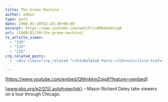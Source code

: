 ```yaml
---
title: The Green Machine
author: admin
type: post
date: 2008-01-30T02:26:30+00:00
excerpt: https://www.youtube.com/watch?v=QMmkkmZojq8
url: /2008/01/30/the-green-machine/
ts_article_views:
  - "135"
  - "135"
  - "135"
crp_related_posts:
  - '<div class="crp_related "><h3>Related Posts:</h3><ul><li><a href="https://scdhub.org/2017/12/25/wastewater-treatment-and-biosolids-management/"    ><img src="https://scdhub.org/wp-content/uploads/2017/12/wastewater-treatment-and-biosoli-150x150.jpg" alt="Wastewater treatment and Biosolids management" title="Wastewater treatment and Biosolids management" width="150" height="150" class="crp_thumb crp_featured" /><span class="crp_title">Wastewater treatment and Biosolids management</span></a></li><li><a href="https://scdhub.org/2017/10/21/municipal-system-with-separated-wastewater-and-storm-water/"    ><img src="https://scdhub.org/wp-content/uploads/2017/10/municipal-system-separating-storm-water-from-wastewater-150x150.jpg" alt="municipal system with separated wastewater and storm water" title="municipal system with separated wastewater and storm water" width="150" height="150" class="crp_thumb crp_featured" /><span class="crp_title">municipal system with separated wastewater and storm water</span></a></li><li><a href="https://scdhub.org/cookie-policy/"    ><img src="https://scdhub.org/wp-content/plugins/contextual-related-posts/default.png" alt="Cookie Policy" title="Cookie Policy" width="150" height="150" class="crp_thumb crp_default" /><span class="crp_title">Cookie Policy</span></a></li><li><a href="https://scdhub.org/2017/06/11/single-stream-recycling-leading-the-way-to-zero-waste/"    ><img src="https://scdhub.org/wp-content/uploads/2017/06/single-stream-recycling-8212-leading-the-way-to-zero-waste-150x150.jpg" alt="Single-Stream Recycling &#8212; Leading the Way to Zero Waste" title="Single-Stream Recycling &#8212; Leading the Way to Zero Waste" width="150" height="150" class="crp_thumb crp_featured" /><span class="crp_title">Single-Stream Recycling &#8212; Leading the Way to&hellip;</span></a></li><li><a href="https://scdhub.org/2017/07/05/the-amazingly-beautiful-sakura-tiny-house-has-style/"    ><img src="https://scdhub.org/wp-content/uploads/2017/07/the-amazingly-beautiful-sakura-tiny-house-has-style-150x150.jpg" alt="Space Efficient Tiny Houses by Minimaliste Homes" title="Space Efficient Tiny Houses by Minimaliste Homes" width="150" height="150" class="crp_thumb crp_featured" /><span class="crp_title">Space Efficient Tiny Houses by Minimaliste Homes</span></a></li><li><a href="https://scdhub.org/2017/07/12/woody-guthrie-voice-of-the-common-man/"    ><img src="https://scdhub.org/wp-content/uploads/2017/07/woody-guthrie-voice-of-the-common-man-150x150.jpg" alt="Woody Guthrie: Voice of the Common Man" title="Woody Guthrie: Voice of the Common Man" width="150" height="150" class="crp_thumb crp_featured" /><span class="crp_title">Woody Guthrie: Voice of the Common Man</span></a></li></ul><div class="crp_clear"></div></div>'

---
```

[https://www.youtube.com/embed/QMmkkmZojq8?feature=oembed] 

[www.pbs.org/e2/][1]{.autohyperlink} &#8211; Mayor Richard Daley take viewers on a tour through Chicago.

 [1]: http://www.pbs.org/e2/